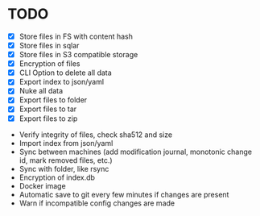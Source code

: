 # TODO

- [x] Store files in FS with content hash
- [x] Store files in sqlar
- [x] Store files in S3 compatible storage
- [x] Encryption of files
- [x] CLI Option to delete all data 
- [x] Export index to json/yaml
- [x] Nuke all data
- [x] Export files to folder
- [x] Export files to tar
- [x] Export files to zip
- Verify integrity of files, check sha512 and size
- Import index from json/yaml
- Sync between machines (add modification journal, monotonic change id, mark removed files, etc.)
- Sync with folder, like rsync
- Encryption of index.db
- Docker image
- Automatic save to git every few minutes if changes are present
- Warn if incompatible config changes are made